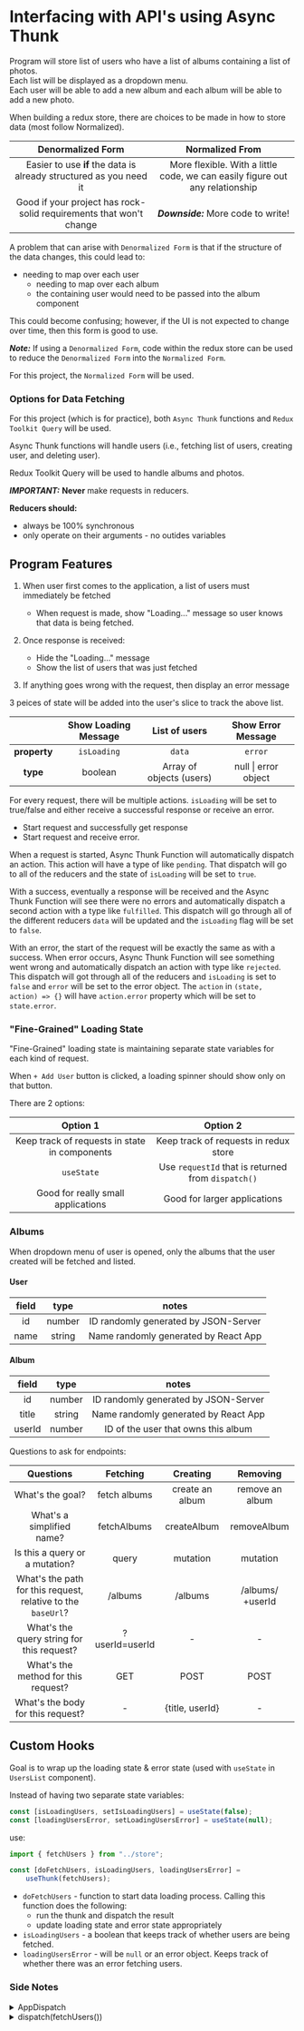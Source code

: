 # Interfacing with API's using Async Thunk

Program will store list of users who have a list of albums containing a list of photos. <br />
Each list will be displayed as a dropdown menu.<br />
Each user will be able to add a new album and each album will be able to add a new photo.

When building a redux store, there are choices to be made in how to store data (most follow Normalized).

|                       **Denormalized Form**                        |                             **Normalized From**                              |
| :----------------------------------------------------------------: | :--------------------------------------------------------------------------: |
| Easier to use **if** the data is already structured as you need it | More flexible. With a little code, we can easily figure out any relationship |
| Good if your project has rock-solid requirements that won't change |                     **_Downside:_** More code to write!                      |

A problem that can arise with `Denormalized Form` is that if the structure of the data changes, this
could lead to:

-   needing to map over each user
    -   needing to map over each album
    -   the containing user would need to be passed into the album component

This could become confusing; however, if the UI is not expected to change over time, then this form
is good to use.

**_Note:_** If using a `Denormalized Form`, code within the redux store can be used to reduce the `Denormalized Form`
into the `Normalized Form`.

For this project, the `Normalized Form` will be used.

### Options for Data Fetching

For this project (which is for practice), both `Async Thunk` functions and
`Redux Toolkit Query` will be used.

Async Thunk functions will handle users (i.e., fetching list of users, creating user,
and deleting user).

Redux Toolkit Query will be used to handle albums and photos.

**_IMPORTANT:_** **Never** make requests in reducers.

**Reducers should:**

-   always be 100% synchronous
-   only operate on their arguments - no outides variables

## Program Features

1.  When user first comes to the application, a list of users must immediately be fetched

    -   When request is made, show "Loading..." message so user knows that data is being fetched.

2.  Once response is received:

    -   Hide the "Loading..." message
    -   Show the list of users that was just fetched

3.  If anything goes wrong with the request, then display an error message

3 peices of state will be added into the user's slice to track the above list.

|              | Show Loading Message |      List of users       |  Show Error Message  |
| :----------: | :------------------: | :----------------------: | :------------------: |
| **property** |     `isLoading`      |          `data`          |       `error`        |
|   **type**   |       boolean        | Array of objects (users) | null \| error object |

For every request, there will be multiple actions. `isLoading` will be set to true/false
and either receive a successful response or receive an error.

-   Start request and successfully get response
-   Start request and receive error.

When a request is started, Async Thunk Function will automatically dispatch an action.
This action will have a type of like `pending`. That dispatch will go to all of the
reducers and the state of `isLoading` will be set to `true`.

With a success, eventually a response will be received and the Async Thunk Function will
see there were no errors and automatically dispatch a second action with a type like
`fulfilled`. This dispatch will go through all of the different reducers `data` will
be updated and the `isLoading` flag will be set to `false`.

With an error, the start of the request will be exactly the same as with a success.
When error occurs, Async Thunk Function will see something went wrong and automatically
dispatch an action with type like `rejected`. This dispatch will got through all of the
reducers and `isLoading` is set to `false` and `error` will be set to the error object.
The `action` in `(state, action) => {}` will have `action.error` property which will be
set to `state.error`.

### "Fine-Grained" Loading State

"Fine-Grained" loading state is maintaining separate state variables for each kind of
request.

When `+ Add User` button is clicked, a loading spinner should show only on that button.

There are 2 options:

|                   Option 1                    |                      Option 2                      |
| :-------------------------------------------: | :------------------------------------------------: |
| Keep track of requests in state in components |       Keep track of requests in redux store        |
|                  `useState`                   | Use `requestId` that is returned from `dispatch()` |
|      Good for really small applications       |            Good for larger applications            |

### Albums

When dropdown menu of user is opened, only the albums that the user created will be
fetched and listed.

#### User

| field |  type  |                notes                 |
| :---: | :----: | :----------------------------------: |
|  id   | number | ID randomly generated by JSON-Server |
| name  | string | Name randomly generated by React App |

#### Album

| field  |  type  |                notes                 |
| :----: | :----: | :----------------------------------: |
|   id   | number | ID randomly generated by JSON-Server |
| title  | string | Name randomly generated by React App |
| userId | number | ID of the user that owns this album  |

Questions to ask for endpoints:

|                          Questions                           |    Fetching    |    Creating     |     Removing     |
| :----------------------------------------------------------: | :------------: | :-------------: | :--------------: |
|                       What's the goal?                       |  fetch albums  | create an album | remove an album  |
|                  What's a simplified name?                   |  fetchAlbums   |   createAlbum   |   removeAlbum    |
|                Is this a query or a mutation?                |     query      |    mutation     |     mutation     |
| What's the path for this request, relative to the `baseUrl`? |    /albums     |     /albums     | /albums/ +userId |
|          What's the query string for this request?           | ?userId=userId |        -        |        -         |
|             What's the method for this request?              |      GET       |      POST       |       POST       |
|              What's the body for this request?               |       -        | {title, userId} |        -         |

## Custom Hooks

Goal is to wrap up the loading state & error state (used with `useState` in `UsersList` component).

Instead of having two separate state variables:

```javascript
const [isLoadingUsers, setIsLoadingUsers] = useState(false);
const [loadingUsersError, setLoadingUsersError] = useState(null);
```

use:

```javascript
import { fetchUsers } from "../store";

const [doFetchUsers, isLoadingUsers, loadingUsersError] =
    useThunk(fetchUsers);
```

-   `doFetchUsers` - function to start data loading process. Calling this function does the following:
    -   run the thunk and dispatch the result
    -   update loading state and error state appropriately
-   `isLoadingUsers` - a boolean that keeps track of whether users are being fetched.
-   `loadingUsersError` - will be `null` or an error object. Keeps track of whether there was an error
    fetching users.

### Side Notes

<details>
<summary>AppDispatch</summary>
The default dispatch type will need to be changed to correctly dispatch thunks.<br />
First, export the dispatch type from the configuredStore:

```javascript
import { configureStore } from "@reduxjs/toolkit";
import { usersReducer } from "./slices";

export const store = configureStore({
    reducer: {
        users: usersReducer,
    },
});

// Inferred type: { users: UsersState }
export type AppDispatch = typeof store.dispatch;
```

```javascript
const dispatch = useDispatch<AppDispatch>();
```

Official docs from [Define Root State and Dispatch Types](https://redux-toolkit.js.org/tutorials/typescript#define-root-state-and-dispatch-types).

<hr />

</details>

<details>
<summary>dispatch(fetchUsers())</summary>

`dispatch(fetchUsers())` will return a `promise`; however, the `promise`'s `.then()` gets called
_whether the request succeeds **or** fails_.

A fix is to add `.unwrap()`, which returns a new `promise` that will follow the conventional rules.

```javascript
dispatch(thunk())
    .unwrap()
    .then(() => setIsLoadingUsers(false))
    .catch((err: SerializedError) => {
        setIsLoadingUsers(false);
        setLoadingUsersError(err);
    });
```

To remove redundant code (`setIsLoadingUsers(false)`), use `.finally()`:

```javascript
dispatch(thunk())
    .unwrap()
    .catch((err: SerializedError) => setLoadingUsersError(err))
    .finally(() => setIsLoadingUsers(false));
```

<hr />

</details>
